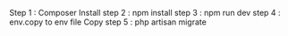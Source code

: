 Step 1 : Composer Install
step 2 : npm install
step 3 : npm run dev
step 4 : env.copy to env file Copy
step 5 : php artisan migrate
